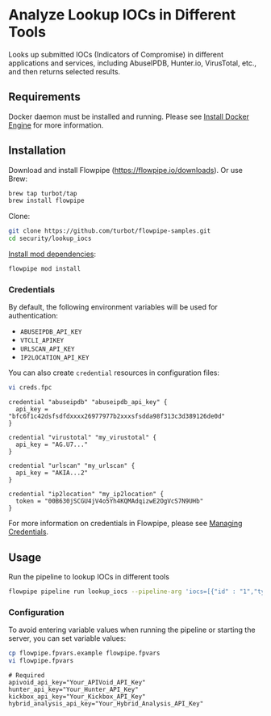# Analyze Lookup IOCs in Different Tools

Looks up submitted IOCs (Indicators of Compromise) in different applications and services, including AbuseIPDB, Hunter.io, VirusTotal, etc., and then returns selected results.

## Requirements

Docker daemon must be installed and running. Please see [Install Docker Engine](https://docs.docker.com/engine/install/) for more information.

## Installation

Download and install Flowpipe (https://flowpipe.io/downloads). Or use Brew:

```sh
brew tap turbot/tap
brew install flowpipe
```

Clone:

```sh
git clone https://github.com/turbot/flowpipe-samples.git
cd security/lookup_iocs
```

[Install mod dependencies](https://www.flowpipe.io/docs/mods/mod-dependencies#mod-dependencies):

```sh
flowpipe mod install
```

### Credentials

By default, the following environment variables will be used for authentication:

- `ABUSEIPDB_API_KEY`
- `VTCLI_APIKEY`
- `URLSCAN_API_KEY`
- `IP2LOCATION_API_KEY`

You can also create `credential` resources in configuration files:

```sh
vi creds.fpc
```

```hcl
credential "abuseipdb" "abuseipdb_api_key" {
  api_key = "bfc6f1c42dsfsdfdxxxx26977977b2xxxsfsdda98f313c3d389126de0d"
}
```

```hcl
credential "virustotal" "my_virustotal" {
  api_key = "AG.U7..."
}
```

```hcl
credential "urlscan" "my_urlscan" {
  api_key = "AKIA...2"
}
```

```hcl
credential "ip2location" "my_ip2location" {
  token = "00B630jSCGU4jV4o5Yh4KQMAdqizwE2OgVcS7N9UHb"
}
```

For more information on credentials in Flowpipe, please see [Managing Credentials](https://flowpipe.io/docs/run/credentials).

## Usage

Run the pipeline to lookup IOCs in different tools

```sh
flowpipe pipeline run lookup_iocs --pipeline-arg 'iocs=[{"id" : "1","type" : "ip","value" : "192.168.1.10"},{"id" : "2","type" : "domain","value" : "malicious-domain.com"}]'`
```

### Configuration

To avoid entering variable values when running the pipeline or starting the server, you can set variable values:

```sh
cp flowpipe.fpvars.example flowpipe.fpvars
vi flowpipe.fpvars
```

```hcl
# Required
apivoid_api_key="Your_APIVoid_API_Key"
hunter_api_key="Your_Hunter_API_Key"
kickbox_api_key="Your_Kickbox_API_Key"
hybrid_analysis_api_key="Your_Hybrid_Analysis_API_Key"
```